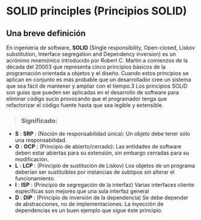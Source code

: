 # SOLID principles (Principios SOLID)
## Una breve definición

En ingeniería de software, **SOLID** (Single responsibility, Open-closed, Liskov substitution, Interface segregation and Dependency inversion) es un acrónimo mnemónico introducido por Robert C. Martin a comienzos de la década del 20003 que representa cinco principios básicos de la programación orientada a objetos y el diseño. Cuando estos principios se aplican en conjunto es más probable que un desarrollador cree un sistema que sea fácil de mantener y ampliar con el tiempo.3 Los principios SOLID son guías que pueden ser aplicadas en el desarrollo de software para eliminar código sucio provocando que el programador tenga que refactorizar el código fuente hasta que sea legible y extensible.

> ### Significado:

+ **S** : **SRP** : (Noción de responsabilidad única): 
Un objeto debe tener sólo una responsabilidad.
+ **O** : **OCP** : (Principio de abierto/cerrado): 
Las entidades de software deben estar abiertas para su extensión, sin embargo cerradas para su modificación.
+ **L** : **LCP** : (Principio de sustitución de Liskov)
Los objetos de un programa deberían ser sustituibles por instancias de subtipos sin alterar el funcionamiento.
+ **I** : **ISP** : (Principio de segregación de la interfaz)
Varias interfaces cliente específicas son mejores que una sola interfaz general
+ **D** : **DIP** : (Principio de inversión de la dependencia)
Se debe depender de abstracciones, no de implementaciones. La inyección de dependencias es un buen ejemplo que sigue éste principio.


